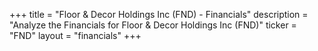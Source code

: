 +++
title = "Floor & Decor Holdings Inc (FND) - Financials"
description = "Analyze the Financials for Floor & Decor Holdings Inc (FND)"
ticker = "FND"
layout = "financials"
+++

